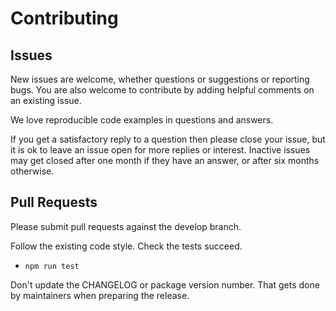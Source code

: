 # Contributing

## Issues

New issues are welcome, whether questions or suggestions or reporting bugs.
You are also welcome to contribute by adding helpful comments on an existing issue.

We love reproducible code examples in questions and answers.

If you get a satisfactory reply to a question then please close your issue, but it is ok to leave an issue open for more replies or interest. Inactive issues may get closed after one month if they have an answer,
or after six months otherwise.

## Pull Requests

Please submit pull requests against the develop branch.

Follow the existing code style. Check the tests succeed.

- `npm run test`

Don't update the CHANGELOG or package version number. That gets done by maintainers when preparing the release.
